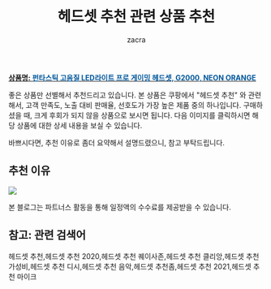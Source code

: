 ﻿---
layout: post
title:  "헤드셋 추천 관련 상품 추천"
author: zacra
categories: [ 아이템 ]
tags: [헤드셋 추천,헤드셋 추천 2020,헤드셋 추천 퀘이사존,헤드셋 추천 클리앙,헤드셋 추천 가성비,헤드셋 추천 디시,헤드셋 추천 음악,헤드셋 추천좀,헤드셋 추천 2021,헤드셋 추천 마이크]
image: https://static.coupangcdn.com/image/retail/images/2019/04/16/10/5/1e7b5440-a2fc-4e53-86a6-e4137589e397.jpg 
description: "쿠팡에서 헤드셋 추천 관련 상품으로 가장 고객 선호도가 높은 제품 중 하나입니다."
---

<a href="https://link.coupang.com/re/AFFSDP?lptag=AF8407795&pageKey=209689030&itemId=623711615&vendorItemId=4637933935&traceid=V0-153-a602c254561406bf"><b>상품명: <font color='#01579B'>펀타스틱 고음질 LED라이트 프로 게이밍 헤드셋, G2000, NEON ORANGE</font></b></a>

좋은 상품만 선별해서 추천드리고 있습니다.
본 상품은 쿠팡에서 "헤드셋 추천" 와 관련해서, 고객 만족도, 노출 대비 판매율, 선호도가 가장 높은 제품 중의 하나입니다.
구매하셨을 때, 크게 후회가 되지 않을 상품으로 보시면 됩니다. 
다음 이미지를 클릭하시면 해당 상품에 대한 상세 내용을 보실 수 있습니다.

바쁘시다면, 추천 이유로 좀더 요약해서 설명드렸으니, 참고 부탁드립니다.

## 추천 이유 

<a href="https://link.coupang.com/re/AFFSDP?lptag=AF8407795&pageKey=209689030&itemId=623711615&vendorItemId=4637933935&traceid=V0-153-a602c254561406bf"><img src="https://thumbnail8.coupangcdn.com/thumbnails/remote/q89/image/product/content/vendorItem/2019/07/02/623711603/8998c8c6-199e-46bf-8365-0fb8865e648f.jpg"></a> 

본 블로그는 파트너스 활동을 통해 일정액의 수수료를 제공받을 수 있습니다.

## 참고: 관련 검색어    
헤드셋 추천,헤드셋 추천 2020,헤드셋 추천 퀘이사존,헤드셋 추천 클리앙,헤드셋 추천 가성비,헤드셋 추천 디시,헤드셋 추천 음악,헤드셋 추천좀,헤드셋 추천 2021,헤드셋 추천 마이크